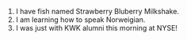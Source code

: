 1. I have fish named Strawberry Bluberry Milkshake.
2. I am learning how to speak Norweigian.
3. I was just with KWK alumni this morning at NYSE! 
